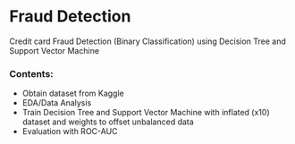 # Fraud Detection
Credit card Fraud Detection (Binary Classification) using Decision Tree and Support Vector Machine 

### Contents:
- Obtain dataset from Kaggle
- EDA/Data Analysis
- Train Decision Tree and Support Vector Machine with inflated (x10) dataset and weights to offset unbalanced data
- Evaluation with ROC-AUC
